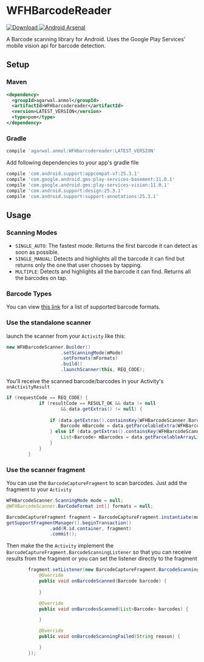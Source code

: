 # WFHBarcodeReader
[ ![Download](https://api.bintray.com/packages/iammehedi/WFHBarcodeReader/online.devliving%3AWFHbarcodereader/images/download.svg) ](https://bintray.com/iammehedi/WFHBarcodeReader/online.devliving%3AWFHbarcodereader/_latestVersion)
[![Android Arsenal](https://img.shields.io/badge/Android%20Arsenal-WFHBarcodeReader-brightgreen.svg?style=flat)](http://android-arsenal.com/details/1/4457)

A Barcode scanning library for Android. Uses the Google Play Services' mobile vision api for barcode detection.

## Setup
### Maven
```xml
<dependency>
  <groupId>agarwal.anmol</groupId>
  <artifactId>WFHbarcodereader</artifactId>
  <version>LATEST_VERSION</version>
  <type>pom</type>
</dependency>
```

### Gradle
```groovy
compile 'agarwal.anmol:WFHbarcodereader:LATEST_VERSION'
```
Add following dependencies to your app's gradle file
```groovy
compile 'com.android.support:appcompat-v7:25.3.1'
compile 'com.google.android.gms:play-services-basement:11.0.1'
compile 'com.google.android.gms:play-services-vision:11.0.1'
compile 'com.android.support:design:25.3.1'
compile 'com.android.support:support-annotations:25.3.1'
```

## Usage
### Scanning Modes
- `SINGLE_AUTO`: The fastest mode. Returns the first barcode it can detect as soon as possible.
- `SINGLE_MANUAL`: Detects and highlights all the barcode it can find but returns only the one that user chooses by tapping.
- `MULTIPLE`: Detects and highlights all the barcode it can find. Returns all the barcodes on tap.

### Barcode Types
You can view [this link](https://developers.google.com/vision/barcodes-overview) for a list of supported barcode formats.

### Use the standalone scanner
launch the scanner from your `Activity` like this:
```java
new WFHBarcodeScanner.Builder()
                    .setScanningMode(mMode)
                    .setFormats(mFormats)
                    .build()
                    .launchScanner(this, REQ_CODE);
```
You'll receive the scanned barcode/barcodes in your Activity's `onActivityResult`
```java
if (requestCode == REQ_CODE) {
            if (resultCode == RESULT_OK && data != null
                    && data.getExtras() != null) {
              
                if (data.getExtras().containsKey(WFHBarcodeScanner.BarcodeObject)) {
                    Barcode mBarcode = data.getParcelableExtra(WFHBarcodeScanner.BarcodeObject);
                } else if (data.getExtras().containsKey(WFHBarcodeScanner.BarcodeObjects)) {
                    List<Barcode> mBarcodes = data.getParcelableArrayListExtra(WFHBarcodeScanner.BarcodeObjects);
                }
            }
        }
```

### Use the scanner fragment
You can use the `BarcodeCaptureFragment` to scan barcodes. Just add the fragment to your `Activity`
```java
WFHBarcodeScanner.ScanningMode mode = null;
@WFHBarcodeScanner.BarCodeFormat int[] formats = null;

BarcodeCaptureFragment fragment = BarcodeCaptureFragment.instantiate(mode, formats);
getSupportFragmentManager().beginTransaction()
                .add(R.id.container, fragment)
                .commit();
```
Then make the the `Activity` implement the `BarcodeCaptureFragment.BarcodeScanningListener` so that you can receive results from the fragment or you can set the listener directly to the fragment
```java
        fragment.setListener(new BarcodeCaptureFragment.BarcodeScanningListener() {
            @Override
            public void onBarcodeScanned(Barcode barcode) {
                
            }

            @Override
            public void onBarcodesScanned(List<Barcode> barcodes) {

            }

            @Override
            public void onBarcodeScanningFailed(String reason) {

            }
        });
```
